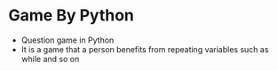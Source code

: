#  Game By Python


- Question game in Python
- It is a game that a person benefits from repeating variables such as while and so on


